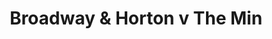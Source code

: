---
year: "1991"
serialNumber: "0135" 
game: "Broadway & Horton"
title: "Broadway & Horton v The Min"
gameLocation: "Horton Cross"
gameDate: "1991"
result: ""
resultType: ""
type: "game"
---